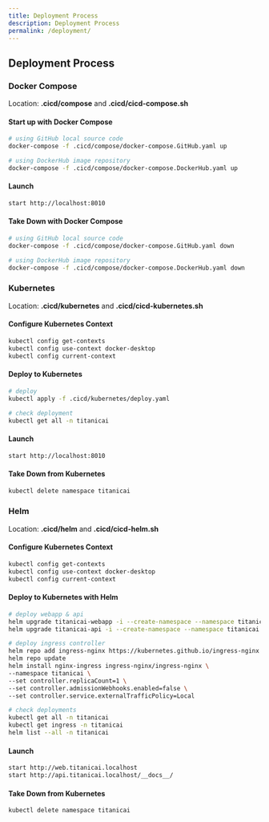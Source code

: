 ```yaml
---
title: Deployment Process
description: Deployment Process
permalink: /deployment/
---
```


## Deployment Process

### Docker Compose

Location: **.cicd/compose** and **.cicd/cicd-compose.sh**

#### Start up with Docker Compose

```bash
# using GitHub local source code
docker-compose -f .cicd/compose/docker-compose.GitHub.yaml up

# using DockerHub image repository
docker-compose -f .cicd/compose/docker-compose.DockerHub.yaml up
```

#### Launch

```bash
start http://localhost:8010
```

#### Take Down with Docker Compose

```bash
# using GitHub local source code
docker-compose -f .cicd/compose/docker-compose.GitHub.yaml down

# using DockerHub image repository
docker-compose -f .cicd/compose/docker-compose.DockerHub.yaml down
```

### Kubernetes

Location: **.cicd/kubernetes** and **.cicd/cicd-kubernetes.sh**

#### Configure Kubernetes Context

```bash
kubectl config get-contexts
kubectl config use-context docker-desktop
kubectl config current-context
```

#### Deploy to Kubernetes

```bash
# deploy
kubectl apply -f .cicd/kubernetes/deploy.yaml

# check deployment
kubectl get all -n titanicai
```

#### Launch

```bash
start http://localhost:8010
```

#### Take Down from Kubernetes

```bash
kubectl delete namespace titanicai
```

### Helm

Location: **.cicd/helm** and **.cicd/cicd-helm.sh**

#### Configure Kubernetes Context

```bash
kubectl config get-contexts
kubectl config use-context docker-desktop
kubectl config current-context
```

#### Deploy to Kubernetes with Helm

```bash
# deploy webapp & api
helm upgrade titanicai-webapp -i --create-namespace --namespace titanicai .cicd/helm/titanicai-webapp
helm upgrade titanicai-api -i --create-namespace --namespace titanicai .cicd/helm/titanicai-api

# deploy ingress controller
helm repo add ingress-nginx https://kubernetes.github.io/ingress-nginx
helm repo update
helm install nginx-ingress ingress-nginx/ingress-nginx \
--namespace titanicai \
--set controller.replicaCount=1 \
--set controller.admissionWebhooks.enabled=false \
--set controller.service.externalTrafficPolicy=Local

# check deployments
kubectl get all -n titanicai
kubectl get ingress -n titanicai
helm list --all -n titanicai
```

#### Launch

```bash
start http://web.titanicai.localhost
start http://api.titanicai.localhost/__docs__/
```

#### Take Down from Kubernetes

```bash
kubectl delete namespace titanicai
```